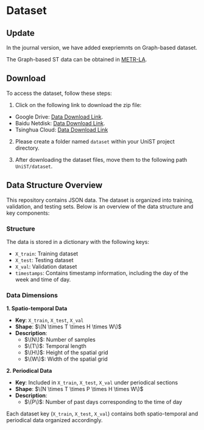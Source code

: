 # Dataset

## Update

In the journal version, we have added exepriemnts on Graph-based dataset. 

The Graph-based ST data can be obtained in [METR-LA](https://zenodo.org/records/5146275).

## Download

To access the dataset, follow these steps:

1. Click on the following link to download the zip file:

- Google Drive: [Data Download Link](https://drive.google.com/drive/folders/1jiTLlOgc0kzwmM12q9M6OOrBSXVD_kUU?usp=sharing).
- Baidu Netdisk: [Data Download Link](https://pan.baidu.com/s/1G8MZj5Jn9akQGb78QRFzHw?pwd=4646).
- Tsinghua Cloud: [Data Download Link](https://cloud.tsinghua.edu.cn/d/87f5954d4f6f4ebd9d70/)

2. Please create a folder named ``dataset`` within your UniST project directory.

3. After downloading the dataset files, move them to the following path ``UniST/dataset``.


## Data Structure Overview

This repository contains JSON data. The dataset is organized into training, validation, and testing sets. Below is an overview of the data structure and key components:

### Structure
The data is stored in a dictionary with the following keys:

- `X_train`: Training dataset
- `X_test`: Testing dataset
- `X_val`: Validation dataset
- `timestamps`: Contains timestamp information, including the day of the week and time of day.

### Data Dimensions

**1. Spatio-temporal Data**
   - **Key**: `X_train`, `X_test`, `X_val`
   - **Shape**: $\(N \times T \times H \times W\)$
   - **Description**:
     - $\(N\)$: Number of samples
     - $\(T\)$: Temporal length
     - $\(H\)$: Height of the spatial grid
     - $\(W\)$: Width of the spatial grid

**2. Periodical Data**
   - **Key**: Included in `X_train`, `X_test`, `X_val` under periodical sections
   - **Shape**: $\(N \times T \times P \times H \times W\)$
   - **Description**:
     - $\(P\)$: Number of past days corresponding to the time of day

Each dataset key (`X_train`, `X_test`, `X_val`) contains both spatio-temporal and periodical data organized accordingly.

